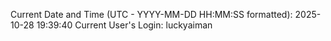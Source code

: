 Current Date and Time (UTC - YYYY-MM-DD HH:MM:SS formatted): 2025-10-28 19:39:40
Current User's Login: luckyaiman
